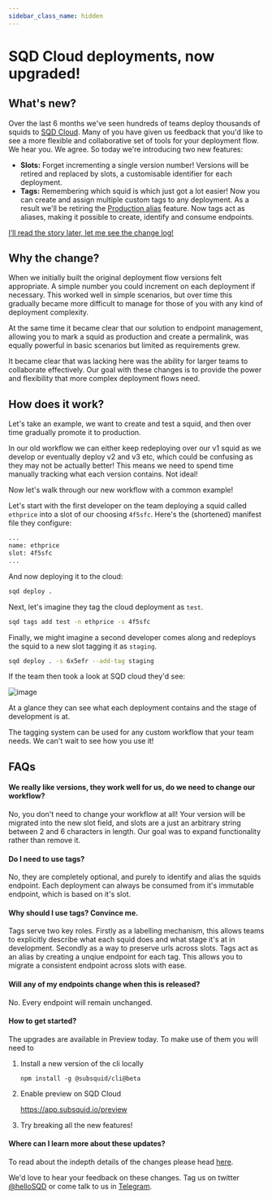 ```yaml
---
sidebar_class_name: hidden
---
```


# SQD Cloud deployments, now upgraded!

## What's new?

Over the last 6 months we've seen hundreds of teams deploy thousands of squids to [SQD Cloud](/cloud). Many of you have given us feedback that you'd like to see a more flexible and collaborative set of tools for your deployment flow. We hear you. We agree. So today we're introducing two new features:

* **Slots:** Forget incrementing a single version number! Versions will be retired and replaced by slots, a customisable identifier for each deployment.
* **Tags:** Remembering which squid is which just got a lot easier! Now you can create and assign multiple custom tags to any deployment. As a result we'll be retiring the [Production alias](/cloud/resources/production-alias) feature. Now tags act as aliases, making it possible to create, identify and consume endpoints.

[I’ll read the story later, let me see the change log!](/deployments-two-changelog/#before-vs-after)

## Why the change?

When we initially built the original deployment flow versions felt appropriate. A simple number you could increment on each deployment if necessary. This worked well in simple scenarios, but over time this gradually became more difficult to manage for those of you with any kind of deployment complexity.

At the same time it became clear that our solution to endpoint management, allowing you to mark a squid as production and create a permalink, was equally powerful in basic scenarios but limited as requirements grew.

It became clear that was lacking here was the ability for larger teams to collaborate effectively. Our goal with these changes is to provide the power and flexibility that more complex deployment flows need.

## How does it work?

Let's take an example, we want to create and test a squid, and then over time gradually promote it to production.

In our old workflow we can either keep redeploying over our v1 squid as we develop or eventually deploy v2 and v3 etc, which could be confusing as they may not be actually better! This means we need to spend time manually tracking what each version contains. Not ideal!

Now let's walk through our new workflow with a common example!

Let's start with the first developer on the team deploying a squid called `ethprice` into a slot of our choosing `4f5sfc`. Here's the (shortened) manifest file they configure:

```bash
...
name: ethprice
slot: 4f5sfc
...
```

And now deploying it to the cloud:

```bash
sqd deploy .
```

Next, let's imagine they tag the cloud deployment as `test`.

```bash
sqd tags add test -n ethprice -s 4f5sfc
```

Finally, we might imagine a second developer comes along and redeploys the squid to a new slot tagging it as `staging`.

```bash
sqd deploy . -s 6x5efr --add-tag staging
```

If the team then took a look at SQD cloud they'd see:

![image](https://gist.github.com/user-attachments/assets/35fbee5a-b6fb-49f8-805a-4d91a7820fab)

At a glance they can see what each deployment contains and the stage of development is at.

The tagging system can be used for any custom workflow that your team needs. We can't wait to see how you use it!

## FAQs

#### We really like versions, they work well for us, do we need to change our workflow?

No, you don't need to change your workflow at all! Your version will be migrated into the new slot field, and slots are a just an arbitrary string between 2 and 6 characters in length. Our goal was to expand functionality rather than remove it.

#### Do I need to use tags?

No, they are completely optional, and purely to identify and alias the squids endpoint. Each deployment can always be consumed from it's immutable endpoint, which is based on it's slot. 

#### Why should I use tags? Convince me.

Tags serve two key roles. Firstly as a labelling mechanism, this allows teams to explicitly describe what each squid does and what stage it's at in development. Secondly as a way to preserve urls across slots. Tags act as an alias by creating a unqiue endpoint for each tag. This allows you to migrate a consistent endpoint across slots with ease.

#### Will any of my endpoints change when this is released?

No. Every endpoint will remain unchanged.

#### How to get started?

The upgrades are available in Preview today. To make use of them you will need to

1. Install a new version of the cli locally

    ```npm install -g @subsquid/cli@beta```

2. Enable preview on SQD Cloud

    https://app.subsquid.io/preview

3. Try breaking all the new features!

#### Where can I learn more about these updates?

To read about the indepth details of the changes please head [here](/deployments-two-changelog).

We'd love to hear your feedback on these changes. Tag us on twitter [@helloSQD](https://x.com/helloSQD) or come talk to us in [Telegram](https://t.me/HydraDevs).
